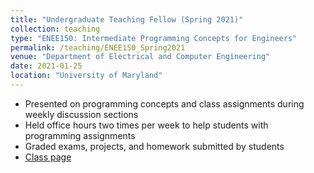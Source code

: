 ```yaml
---
title: "Undergraduate Teaching Fellow (Spring 2021)"
collection: teaching
type: "ENEE150: Intermediate Programming Concepts for Engineers"
permalink: /teaching/ENEE150_Spring2021
venue: "Department of Electrical and Computer Engineering"
date: 2021-01-25
location: "University of Maryland"
---
```


* Presented on programming concepts and class assignments during weekly discussion sections
* Held office hours two times per week to help students with programming assignments
* Graded exams, projects, and homework submitted by students
* [Class page](https://pratikrathore8.github.io/enee150)
